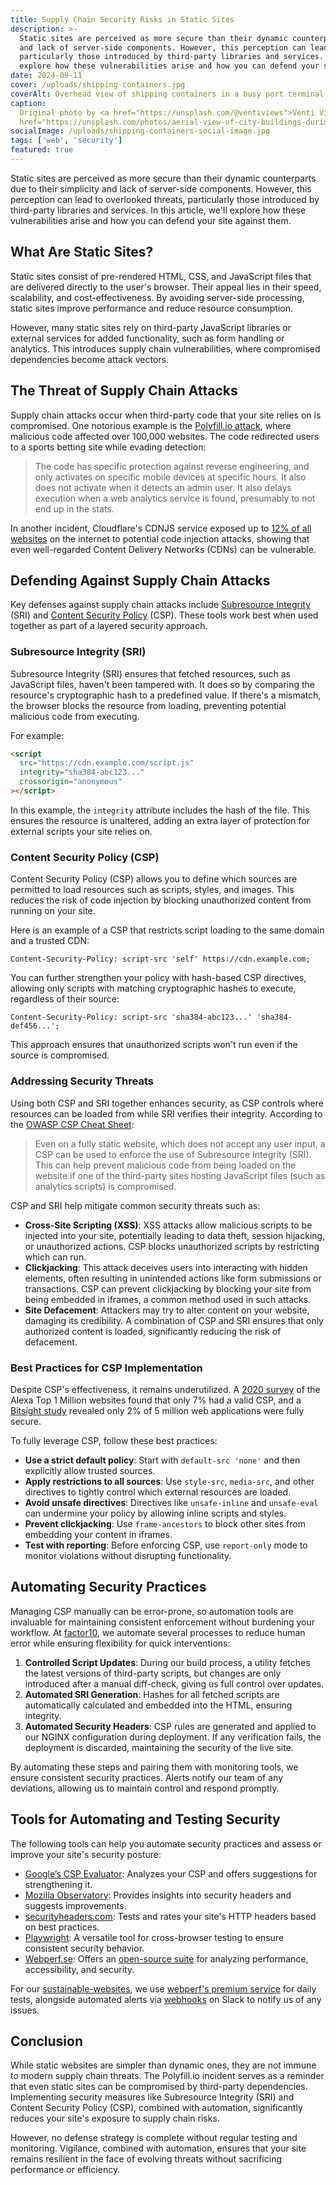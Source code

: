 ```yaml
---
title: Supply Chain Security Risks in Static Sites
description: >-
  Static sites are perceived as more secure than their dynamic counterparts due to their simplicity
  and lack of server-side components. However, this perception can lead to overlooked threats,
  particularly those introduced by third-party libraries and services. In this article, we'll
  explore how these vulnerabilities arise and how you can defend your site against them.
date: 2024-09-11
cover: /uploads/shipping-containers.jpg
coverAlt: Overhead view of shipping containers in a busy port terminal
caption:
  Original photo by <a href="https://unsplash.com/@ventiviews">Venti Views</a> on <a
  href="https://unsplash.com/photos/aerial-view-of-city-buildings-during-daytime-6p0JBES_65E">Unsplash</a>
socialImage: /uploads/shipping-containers-social-image.jpg
tags: ['web', 'security']
featured: true
---
```


Static sites are perceived as more secure than their dynamic counterparts due to their simplicity
and lack of server-side components. However, this perception can lead to overlooked threats,
particularly those introduced by third-party libraries and services. In this article, we'll explore
how these vulnerabilities arise and how you can defend your site against them.

## What Are Static Sites?

Static sites consist of pre-rendered HTML, CSS, and JavaScript files that are delivered directly to
the user's browser. Their appeal lies in their speed, scalability, and cost-effectiveness. By
avoiding server-side processing, static sites improve performance and reduce resource consumption.

However, many static sites rely on third-party JavaScript libraries or external services for added
functionality, such as form handling or analytics. This introduces supply chain vulnerabilities,
where compromised dependencies become attack vectors.

## The Threat of Supply Chain Attacks

Supply chain attacks occur when third-party code that your site relies on is compromised. One
notorious example is the
[Polyfill.io attack](https://sansec.io/research/polyfill-supply-chain-attack), where malicious code
affected over 100,000 websites. The code redirected users to a sports betting site while evading
detection:

> The code has specific protection against reverse engineering, and only activates on specific
> mobile devices at specific hours. It also does not activate when it detects an admin user. It also
> delays execution when a web analytics service is found, presumably to not end up in the stats.

In another incident, Cloudflare's CDNJS service exposed up to
[12% of all websites](https://www.bleepingcomputer.com/news/security/critical-cloudflare-cdn-flaw-allowed-compromise-of-12-percent-of-all-sites/)
on the internet to potential code injection attacks, showing that even well-regarded Content
Delivery Networks (CDNs) can be vulnerable.

## Defending Against Supply Chain Attacks

Key defenses against supply chain attacks include
[Subresource Integrity](https://developer.mozilla.org/en-US/docs/Web/Security/Subresource_Integrity)
(SRI) and [Content Security Policy](https://developer.mozilla.org/en-US/docs/Web/HTTP/CSP) (CSP).
These tools work best when used together as part of a layered security approach.

### Subresource Integrity (SRI)

Subresource Integrity (SRI) ensures that fetched resources, such as JavaScript files, haven't been
tampered with. It does so by comparing the resource's cryptographic hash to a predefined value. If
there's a mismatch, the browser blocks the resource from loading, preventing potential malicious
code from executing.

For example:

```html
<script
  src="https://cdn.example.com/script.js"
  integrity="sha384-abc123..."
  crossorigin="anonymous"
></script>
```

In this example, the `integrity` attribute includes the hash of the file. This ensures the resource
is unaltered, adding an extra layer of protection for external scripts your site relies on.

### Content Security Policy (CSP)

Content Security Policy (CSP) allows you to define which sources are permitted to load resources
such as scripts, styles, and images. This reduces the risk of code injection by blocking
unauthorized content from running on your site.

Here is an example of a CSP that restricts script loading to the same domain and a trusted CDN:

```text
Content-Security-Policy: script-src 'self' https://cdn.example.com;
```

You can further strengthen your policy with hash-based CSP directives, allowing only scripts with
matching cryptographic hashes to execute, regardless of their source:

```text
Content-Security-Policy: script-src 'sha384-abc123...' 'sha384-def456...';
```

This approach ensures that unauthorized scripts won't run even if the source is compromised.

### Addressing Security Threats

Using both CSP and SRI together enhances security, as CSP controls where resources can be loaded
from while SRI verifies their integrity. According to the
[OWASP CSP Cheat Sheet](https://cheatsheetseries.owasp.org/cheatsheets/Content_Security_Policy_Cheat_Sheet.html#defense-in-depth):

> Even on a fully static website, which does not accept any user input, a CSP can be used to enforce
> the use of Subresource Integrity (SRI). This can help prevent malicious code from being loaded on
> the website if one of the third-party sites hosting JavaScript files (such as analytics scripts)
> is compromised.

CSP and SRI help mitigate common security threats such as:

- **Cross-Site Scripting (XSS)**: XSS attacks allow malicious scripts to be injected into your site,
  potentially leading to data theft, session hijacking, or unauthorized actions. CSP blocks
  unauthorized scripts by restricting which can run.
- **Clickjacking**: This attack deceives users into interacting with hidden elements, often
  resulting in unintended actions like form submissions or transactions. CSP can prevent
  clickjacking by blocking your site from being embedded in iframes, a common method used in such
  attacks.
- **Site Defacement**: Attackers may try to alter content on your website, damaging its credibility.
  A combination of CSP and SRI ensures that only authorized content is loaded, significantly
  reducing the risk of defacement.

### Best Practices for CSP Implementation

Despite CSP's effectiveness, it remains underutilized. A
[2020 survey](https://www.rapid7.com/blog/post/2020/11/02/overview-of-content-security-policies-csp-on-the-web/)
of the Alexa Top 1 Million websites found that only 7% had a valid CSP, and a
[Bitsight study](https://www.bitsight.com/blog/content-security-policy-limits-dangerous-activity-so-why-isnt-everyone-doing-it)
revealed only 2% of 5 million web applications were fully secure.

To fully leverage CSP, follow these best practices:

- **Use a strict default policy**: Start with `default-src 'none'` and then explicitly allow trusted
  sources.
- **Apply restrictions to all sources**: Use `style-src`, `media-src`, and other directives to
  tightly control which external resources are loaded.
- **Avoid unsafe directives**: Directives like `unsafe-inline` and `unsafe-eval` can undermine your
  policy by allowing inline scripts and styles.
- **Prevent clickjacking**: Use `frame-ancestors` to block other sites from embedding your content
  in iframes.
- **Test with reporting**: Before enforcing CSP, use `report-only` mode to monitor violations
  without disrupting functionality.

## Automating Security Practices

Managing CSP manually can be error-prone, so automation tools are invaluable for maintaining
consistent enforcement without burdening your workflow. At [factor10](https://www.factor10.com/), we
automate several processes to reduce human error while ensuring flexibility for quick interventions:

1. **Controlled Script Updates**: During our build process, a utility fetches the latest versions of
   third-party scripts, but changes are only introduced after a manual diff-check, giving us full
   control over updates.
2. **Automated SRI Generation**: Hashes for all fetched scripts are automatically calculated and
   embedded into the HTML, ensuring integrity.
3. **Automated Security Headers**: CSP rules are generated and applied to our NGINX configuration
   during deployment. If any verification fails, the deployment is discarded, maintaining the
   security of the live site.

By automating these steps and pairing them with monitoring tools, we ensure consistent security
practices. Alerts notify our team of any deviations, allowing us to maintain control and respond
promptly.

## Tools for Automating and Testing Security

The following tools can help you automate security practices and assess or improve your site's
security posture:

- [Google’s CSP Evaluator](https://csp-evaluator.withgoogle.com/): Analyzes your CSP and offers
  suggestions for strengthening it.
- [Mozilla Observatory](https://observatory.mozilla.org/): Provides insights into security headers
  and suggests improvements.
- [securityheaders.com](https://securityheaders.com/): Tests and rates your site's HTTP headers
  based on best practices.
- [Playwright](https://playwright.dev/): A versatile tool for cross-browser testing to ensure
  consistent security behavior.
- [Webperf.se](http://webperf.se): Offers an
  [open-source suite](https://github.com/Webperf-se/webperf_core) for analyzing performance,
  accessibility, and security.

For our [sustainable-websites](https://factor10.com/websites/), we use
[webperf's premium service](https://webperf.se/erbjudande/) for daily tests, alongside automated
alerts via [webhooks](https://webperf.se/articles/webhooks/) on Slack to notify us of any issues.

## Conclusion

While static websites are simpler than dynamic ones, they are not immune to modern supply chain
threats. The Polyfill.io incident serves as a reminder that even static sites can be compromised by
third-party dependencies. Implementing security measures like Subresource Integrity (SRI) and
Content Security Policy (CSP), combined with automation, significantly reduces your site's exposure
to supply chain risks.

However, no defense strategy is complete without regular testing and monitoring. Vigilance, combined
with automation, ensures that your site remains resilient in the face of evolving threats without
sacrificing performance or efficiency.
